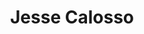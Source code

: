 ---
title: Jesse Calosso
categories:
- radio
- digital
- press
tags:
- artist
position: 2
image: 
is-featured: 
is-front: 
website:
facebook: https://www.facebook.com/JessCalosso/
twitter:
instagram:
spotify:
soundcloud:
youtube:
apple:
layout: client
---